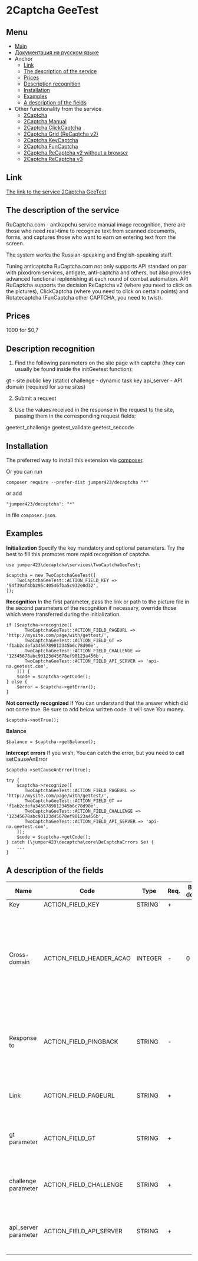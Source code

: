 2Captcha GeeTest
==============
Menu
--------------
+ [Main](../docs/README-en.md)
+ [Документация на русском языке](../docs/TwoCaptchaGeeTest-ru.md)
+ Anchor
  + [Link](#link)
  + [The description of the service](#the-description-of-the-service)
  + [Prices](#prices)
  + [Description recognition](#description-recognition)
  + [Installation](#installation)
  + [Examples](#examples)
  + [A description of the fields](#a-description-of-the-fields)
+ Other functionality from the service
  + [2Captcha](../docs/TwoCaptcha-en.md)
  + [2Captcha Manual](../docs/TwoCaptchaInstruction-en.md)
  + [2Captcha ClickCaptcha](../docs/TwoCaptchaClick-en.md)
  + [2Captcha Grid (ReCaptcha v2)](../docs/TwoCaptchaGrid-en.md)
  + [2Captcha KeyCaptcha](../docs/TwoCaptchaKeyCaptcha-en.md)
  + [2Captcha FunCaptcha](../docs/TwoCaptchaFunCaptcha-en.md)
  + [2Captcha ReCaptcha v2 without a browser](../docs/TwoCaptchaReCaptcha-en.md)
  + [2Captcha ReCaptcha v3](../docs/TwoCaptchaReCaptchaV3-en.md)


Link
--------------
[The link to the service 2Captcha GeeTest](http://infoblog1.ru/goto/2captcha)

The description of the service
--------------
RuCaptcha.com - antikapchu service manual image recognition, there are those who need real-time to recognize text from scanned documents, forms, and captures those who want to earn on entering text from the screen.

The system works the Russian-speaking and English-speaking staff.

Tuning anticaptcha RuCaptcha.com not only supports API standard on par with pixodrom services, antigate, anti-captcha and others, but also provides advanced functional replenishing at each round of combat automation. API RuCaptcha supports the decision ReCaptcha v2 (where you need to click on the pictures), ClickCaptcha (where you need to click on certain points) and Rotatecaptcha (FunCaptcha other CAPTCHA, you need to twist).

Prices
--------------
1000 for $0,7

Description recognition
--------------
1) Find the following parameters on the site page with captcha (they can usually be found inside the initGeetest function):

gt - site public key (static)
challenge - dynamic task key
api_server - API domain (required for some sites)

2) Submit a request

3) Use the values received in the response in the request to the site, passing them in the corresponding request fields:

geetest_challenge
geetest_validate
geetest_seccode

Installation
--------------
The preferred way to install this extension via [composer](http://getcomposer.org/download/).

Or you can run
```
composer require --prefer-dist jumper423/decaptcha "*"
```
or add
```
"jumper423/decaptcha": "*"
```
in file `composer.json`.


Examples
--------------
__Initialization__
Specify the key mandatory and optional parameters. Try the best to fill this promotes more rapid recognition of captcha.
```
use jumper423\decaptcha\services\TwoCaptchaGeeTest;

$captcha = new TwoCaptchaGeeTest([
    TwoCaptchaGeeTest::ACTION_FIELD_KEY => '94f39af4bb295c40546fba5c932e0d32',
]);
```
__Recognition__
In the first parameter, pass the link or path to the picture file in the second parameters of the recognition if necessary, override those which were transferred during the initialization.
```
if ($captcha->recognize([
       TwoCaptchaGeeTest::ACTION_FIELD_PAGEURL => 'http://mysite.com/page/with/gettest/',
       TwoCaptchaGeeTest::ACTION_FIELD_GT => 'f1ab2cdefa3456789012345b6c78d90e',
       TwoCaptchaGeeTest::ACTION_FIELD_CHALLENGE => '12345678abc90123d45678ef90123a456b',
       TwoCaptchaGeeTest::ACTION_FIELD_API_SERVER => 'api-na.geetest.com',
    ])) {
    $code = $captcha->getCode();
} else {
    $error = $captcha->getError();
}
```
__Not correctly recognized__
If You can understand that the answer which did not come true. Be sure to add below written code. It will save You money.
```
$captcha->notTrue();
```
__Balance__
```
$balance = $captcha->getBalance();
```
__Intercept errors__
If you wish, You can catch the error, but you need to call setCauseAnError
```
$captcha->setCauseAnError(true);

try {
    $captcha->recognize([
       TwoCaptchaGeeTest::ACTION_FIELD_PAGEURL => 'http://mysite.com/page/with/gettest/',
       TwoCaptchaGeeTest::ACTION_FIELD_GT => 'f1ab2cdefa3456789012345b6c78d90e',
       TwoCaptchaGeeTest::ACTION_FIELD_CHALLENGE => '12345678abc90123d45678ef90123a456b',
       TwoCaptchaGeeTest::ACTION_FIELD_API_SERVER => 'api-na.geetest.com',
    ]);
    $code = $captcha->getCode();
} catch (\jumper423\decaptcha\core\DeCaptchaErrors $e) {
    ...
}
```


A description of the fields
--------------
 Name | Code | Type | Req. | By def. | Possible values | Description 
 --- | --- | --- | --- | --- | --- | --- 
 Key | ACTION_FIELD_KEY | STRING | + |  |  | Key account |
 Cross-domain | ACTION_FIELD_HEADER_ACAO | INTEGER | - | 0 | 0 - the default value; 1 - in.php will transfer Access-Control-Allow-Origin: * parameter in response header | Need for cross-domain AJAX requests in browser-based applications. |
 Response to | ACTION_FIELD_PINGBACK | STRING | - |  |  | Note to server, after recognizing the image, you need to send a reply to the specified address. |
 Link | ACTION_FIELD_PAGEURL | STRING | + |  |  | The address of the page where the captcha is solved. |
 gt parameter | ACTION_FIELD_GT | STRING | + |  |  | The value of the api_server parameter found on the site |
 challenge parameter | ACTION_FIELD_CHALLENGE | STRING | + |  |  | The value of the api_server parameter found on the site |
 api_server parameter | ACTION_FIELD_API_SERVER | STRING | + |  |  | The value of the api_server parameter found on the site |

